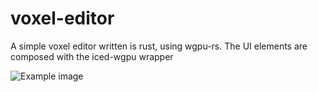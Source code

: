 # voxel-editor

A simple voxel editor written is rust, using wgpu-rs.
The UI elements are composed with the iced-wgpu wrapper

![Example image](https://github.com/zakorgy/voxel-editor/blob/master/img/Astar.PNG)
